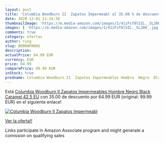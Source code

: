 ```yaml
---
layout: post
title: 'Columbia Woodburn II  Zapatos Impermeabl al 35.00 % de descuento'
date: 2020-12-01 11:24:30
thumbnailImage: 'https://m.media-amazon.com/images/I/41iFsf8lSZL._SL200_.jpg'
images: [ 'https://m.media-amazon.com/images/I/41iFsf8lSZL._SL200_.jpg' ]
comments: true
category: ofertas
author: ring
slug: B00KWFH0AG
description:
actualPrice: 64.99 EUR
currency: EUR
price: 64.99
comparePrice: 99.99 EUR
inStock: true
prodname: Columbia Woodburn II  Zapatos Impermeables Hombre  Negro  Black Caramel   42.5 EU
---
```


Está [Columbia Woodburn II  Zapatos Impermeables Hombre  Negro  Black Caramel   42.5 EU](https://www.amazon.es/dp/B00KWFH0AG/?tag=tolees-21) con 35.00 de descuento por 64.99 EUR (original: 99.99 EUR) en el siguiente enlace!

[![Columbia Woodburn II  Zapatos Impermeabl](https://m.media-amazon.com/images/I/41iFsf8lSZL._SL200_.jpg)](https://www.amazon.es/dp/B00KWFH0AG/?tag=tolees-21)

[Ver la oferta!!](https://www.amazon.es/dp/B00KWFH0AG/?tag=tolees-21)

Links participate in Amazon Associate program and might generate a comission on qualifying sales


